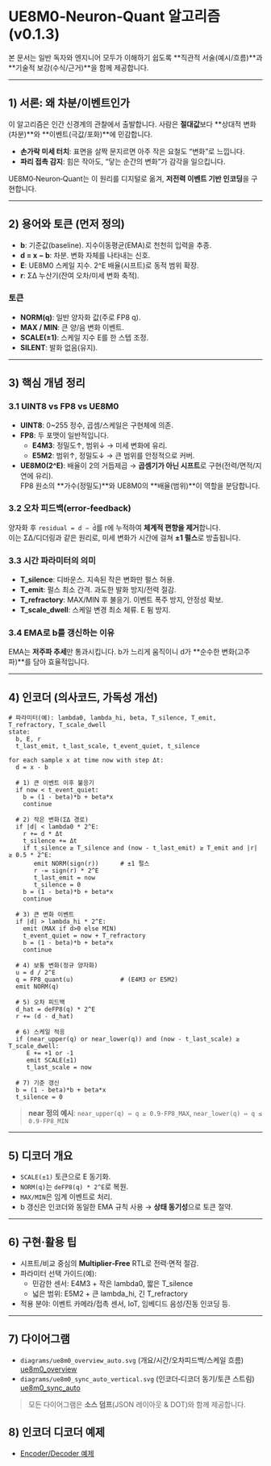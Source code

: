 # UE8M0‑Neuron‑Quant 알고리즘 (v0.1.3)

본 문서는 일반 독자와 엔지니어 모두가 이해하기 쉽도록 **직관적 서술(예시/흐름)**과 **기술적 보강(수식/근거)**을 함께 제공합니다.

---
## 1) 서론: 왜 차분/이벤트인가
이 알고리즘은 인간 신경계의 관찰에서 출발합니다. 사람은 **절대값**보다 **상대적 변화(차분)**와 **이벤트(극값/포화)**에 민감합니다.  
- **손가락 미세 터치**: 표면을 살짝 문지르면 아주 작은 요철도 “변화”로 느낍니다.  
- **파리 접촉 감지**: 힘은 작아도, “닿는 순간의 변화”가 감각을 일으킵니다.

UE8M0‑Neuron‑Quant는 이 원리를 디지털로 옮겨, **저전력 이벤트 기반 인코딩**을 구현합니다.

---
## 2) 용어와 토큰 (먼저 정의)
- **b**: 기준값(baseline). 지수이동평균(EMA)로 천천히 입력을 추종.  
- **d = x − b**: 차분. 변화 자체를 나타내는 신호.  
- **E**: UE8M0 스케일 지수. 2^E 배율(시프트)로 동적 범위 확장.  
- **r**: ΣΔ 누산기(잔여 오차/미세 변화 축적).

### 토큰
- **NORM(q)**: 일반 양자화 값(주로 FP8 q).  
- **MAX / MIN**: 큰 양/음 변화 이벤트.  
- **SCALE(±1)**: 스케일 지수 E를 한 스텝 조정.  
- **SILENT**: 발화 없음(유지).

---
## 3) 핵심 개념 정리
### 3.1 UINT8 vs FP8 vs UE8M0
- **UINT8**: 0~255 정수, 곱셈/스케일은 구현체에 의존.  
- **FP8**: 두 포맷이 일반적입니다.  
  - **E4M3**: 정밀도↑, 범위↓ → 미세 변화에 유리.  
  - **E5M2**: 범위↑, 정밀도↓ → 큰 범위를 안정적으로 커버.  
- **UE8M0(2^E)**: 배율이 2의 거듭제곱 → **곱셈기가 아닌 시프트**로 구현(전력/면적/지연에 유리).  
  FP8 원소의 **가수(정밀도)**와 UE8M0의 **배율(범위)**이 역할을 분담합니다.

### 3.2 오차 피드백(error‑feedback)
양자화 후 `residual = d − d̂`를 r에 누적하여 **체계적 편향을 제거**합니다.  
이는 ΣΔ/디더링과 같은 원리로, 미세 변화가 시간에 걸쳐 **±1 펄스**로 방출됩니다.

### 3.3 시간 파라미터의 의미
- **T_silence**: 디바운스. 지속된 작은 변화만 펄스 허용.  
- **T_emit**: 펄스 최소 간격. 과도한 발화 방지/전력 절감.  
- **T_refractory**: MAX/MIN 후 불응기. 이벤트 폭주 방지, 안정성 확보.  
- **T_scale_dwell**: 스케일 변경 최소 체류. E 튐 방지.

### 3.4 EMA로 b를 갱신하는 이유
EMA는 **저주파 추세**만 통과시킵니다. b가 느리게 움직이니 d가 **순수한 변화(고주파)**를 담아 효율적입니다.

---
## 4) 인코더 (의사코드, 가독성 개선)

```pseudo
# 파라미터(예): lambda0, lambda_hi, beta, T_silence, T_emit, T_refractory, T_scale_dwell
state:
  b, E, r
  t_last_emit, t_last_scale, t_event_quiet, t_silence

for each sample x at time now with step Δt:
  d = x - b

  # 1) 큰 이벤트 이후 불응기
  if now < t_event_quiet:
    b = (1 - beta)*b + beta*x
    continue

  # 2) 작은 변화(ΣΔ 경로)
  if |d| < lambda0 * 2^E:
    r += d * Δt
    t_silence += Δt
    if t_silence ≥ T_silence and (now - t_last_emit) ≥ T_emit and |r| ≥ 0.5 * 2^E:
       emit NORM(sign(r))      # ±1 펄스
       r -= sign(r) * 2^E
       t_last_emit = now
       t_silence = 0
    b = (1 - beta)*b + beta*x
    continue

  # 3) 큰 변화 이벤트
  if |d| > lambda_hi * 2^E:
    emit (MAX if d>0 else MIN)
    t_event_quiet = now + T_refractory
    b = (1 - beta)*b + beta*x
    continue

  # 4) 보통 변화(정규 양자화)
  u = d / 2^E
  q = FP8_quant(u)             # (E4M3 or E5M2)
  emit NORM(q)

  # 5) 오차 피드백
  d_hat = deFP8(q) * 2^E
  r += (d - d_hat)

  # 6) 스케일 적응
  if (near_upper(q) or near_lower(q)) and (now - t_last_scale) ≥ T_scale_dwell:
     E += +1 or -1
     emit SCALE(±1)
     t_last_scale = now

  # 7) 기준 갱신
  b = (1 - beta)*b + beta*x
  t_silence = 0
```

> **near 정의 예시**: `near_upper(q) ⇔ q ≥ 0.9·FP8_MAX`, `near_lower(q) ⇔ q ≤ 0.9·FP8_MIN`

---
## 5) 디코더 개요
- `SCALE(±1)` 토큰으로 E 동기화.  
- `NORM(q)`는 `deFP8(q) * 2^E`로 복원.  
- `MAX/MIN`은 임계 이벤트로 처리.  
- b 갱신은 인코더와 동일한 EMA 규칙 사용 → **상태 동기성**으로 토큰 절약.

---
## 6) 구현·활용 팁
- 시프트/비교 중심의 **Multiplier‑Free** RTL로 전력·면적 절감.  
- 파라미터 선택 가이드(예):  
  - 민감한 센서: E4M3 + 작은 lambda0, 짧은 T_silence  
  - 넓은 범위: E5M2 + 큰 lambda_hi, 긴 T_refractory  
- 적용 분야: 이벤트 카메라/접촉 센서, IoT, 임베디드 음성/진동 인코딩 등.

---
## 7) 다이어그램
- `diagrams/ue8m0_overview_auto.svg` (개요/시간/오차피드백/스케일 흐름)  
   [ue8m0_overview](diagrams/ue8m0_overview_auto.svg) 
- `diagrams/ue8m0_sync_auto_vertical.svg` (인코더‑디코더 동기/토큰 스트림)
   [ue8m0_sync_auto](diagrams/ue8m0_sync_auto_vertical.svg)

> 모든 다이어그램은 **소스 덤프**(JSON 레이아웃 & DOT)와 함께 제공합니다.

## 8) 인코더 디코더 예제
- [Encoder/Decoder 예제](encdec_example.md)
